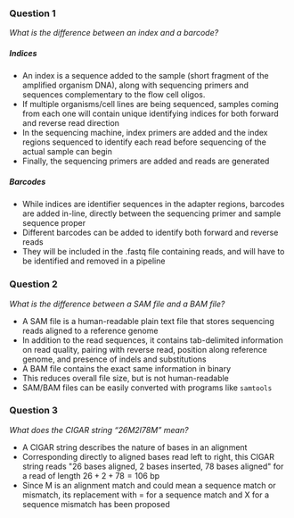 ### Question 1
*What is the difference between an index and a barcode?*

##### Indices

- An index is a sequence added to the sample (short fragment of the amplified organism DNA), along with sequencing primers and sequences complementary to the flow cell oligos.
- If multiple organisms/cell lines are being sequenced, samples coming from each one will contain unique identifying indices for both forward and reverse read direction
- In the sequencing machine, index primers are added and the index regions sequenced to identify each read before sequencing of the actual sample can begin
- Finally, the sequencing primers are added and reads are generated

##### Barcodes

- While indices are identifier sequences in the adapter regions, barcodes are added in-line, directly between the sequencing primer and sample sequence proper
- Different barcodes can be added to identify both forward and reverse reads
- They will be included in the .fastq file containing reads, and will have to be identified and removed in a pipeline


### Question 2
*What is the difference between a SAM file and a BAM file?*

- A SAM file is a human-readable plain text file that stores sequencing reads aligned to a reference genome
- In addition to the read sequences, it contains tab-delimited information on read quality, pairing with reverse read, position along reference genome, and presence of indels and substitutions
- A BAM file contains the exact same information in binary
- This reduces overall file size, but is not human-readable
- SAM/BAM files can be easily converted with programs like `samtools`


### Question 3
*What does the CIGAR string “26M2I78M” mean?*

- A CIGAR string describes the nature of bases in an alignment
- Corresponding directly to aligned bases read left to right, this CIGAR string reads "26 bases aligned, 2 bases inserted, 78 bases aligned" for a read of length $26+2+78=106$ bp
- Since M is an alignment match and could mean a sequence match or mismatch, its replacement with = for a sequence match and X for a sequence mismatch has been proposed
